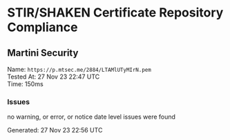 # STIR/SHAKEN Certificate Repository Compliance

## Martini Security

Name: `https://p.mtsec.me/2884/LTAMlUTyMIrN.pem`\
Tested At: 27 Nov 23 22:47 UTC\
Time: 150ms

### Issues

no warning, or error, or notice date level issues were found

Generated: 27 Nov 23 22:56 UTC